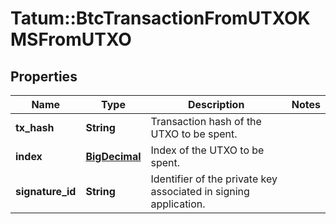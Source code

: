 # Tatum::BtcTransactionFromUTXOKMSFromUTXO

## Properties
Name | Type | Description | Notes
------------ | ------------- | ------------- | -------------
**tx_hash** | **String** | Transaction hash of the UTXO to be spent. | 
**index** | [**BigDecimal**](BigDecimal.md) | Index of the UTXO to be spent. | 
**signature_id** | **String** | Identifier of the private key associated in signing application. | 

